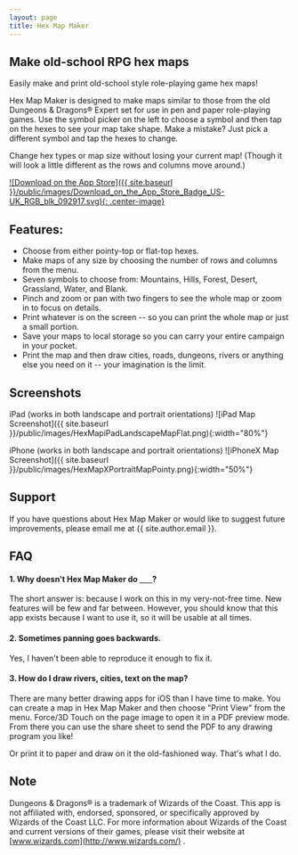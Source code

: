 ```yaml
---
layout: page
title: Hex Map Maker
---
```


## Make old-school RPG hex maps

Easily make and print old-school style role-playing game hex maps!

Hex Map Maker is designed to make maps similar to those from the old Dungeons & Dragons® Expert set for use in pen and paper role-playing games. Use the symbol picker on the left to choose a symbol and then tap on the hexes to see your map take shape. Make a mistake? Just pick a different symbol and tap the hexes to change.

Change hex types or map size without losing your current map! (Though it will look a little different as the rows and columns move around.)

[![Download on the App Store]({{ site.baseurl }}/public/images/Download_on_the_App_Store_Badge_US-UK_RGB_blk_092917.svg){: .center-image}]()

## Features:
* Choose from either pointy-top or flat-top hexes.
* Make maps of any size by choosing the number of rows and columns from the menu.
* Seven symbols to choose from: Mountains, Hills, Forest, Desert, Grassland, Water, and Blank.
* Pinch and zoom or pan with two fingers to see the whole map or zoom in to focus on details.
* Print whatever is on the screen -- so you can print the whole map or just a small portion.
* Save your maps to local storage so you can carry your entire campaign in your pocket.
* Print the map and then draw cities, roads, dungeons, rivers or anything else you need on it -- your imagination is the limit.

## Screenshots
iPad (works in both landscape and portrait orientations)
![iPad Map Screenshot]({{ site.baseurl }}/public/images/HexMapiPadLandscapeMapFlat.png){:width="80%"}

iPhone (works in both landscape and portrait orientations)
![iPhoneX Map Screenshot]({{ site.baseurl }}/public/images/HexMapXPortraitMapPointy.png){:width="50%"}

## Support

If you have questions about Hex Map Maker or would like to suggest future improvements, please email me at {{
site.author.email }}.

## FAQ

#### 1. Why doesn't Hex Map Maker do <u>&nbsp;&nbsp;&nbsp;&nbsp;&nbsp;&nbsp;&nbsp;</u>?

The short answer is: because I work on this in my very-not-free time. New features will be few and far between.
However, you should know that this app exists because I want to use it, so it will be usable at all times.

#### 2. Sometimes panning goes backwards.

Yes, I haven't been able to reproduce it enough to fix it.

#### 3. How do I draw rivers, cities, text on the map?

There are many better drawing apps for iOS than I have time to make. You can create a map in Hex Map Maker and then
choose "Print View" from the menu. Force/3D Touch on the page image to open it in a PDF preview mode. From there
you can use the share sheet to send the PDF to any drawing program you like!

Or print it to paper and draw on it the old-fashioned way. That's what I do.

## Note

Dungeons & Dragons® is a trademark of Wizards of the Coast. This app is not affiliated with, endorsed, sponsored, or specifically approved by Wizards of the Coast LLC. For more information about Wizards of the Coast and current versions of their games, please visit their website at [www.wizards.com](http://www.wizards.com/) .

